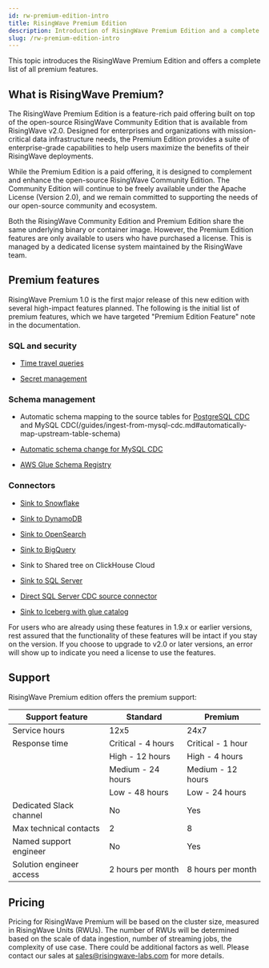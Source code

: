 ```yaml
---
id: rw-premium-edition-intro
title: RisingWave Premium Edition
description: Introduction of RisingWave Premium Edition and a complete list of premium features.
slug: /rw-premium-edition-intro
---
```

<head>
  <link rel="canonical" href="https://docs.risingwave.com/docs/current/rw-premium-edition-intro/" />
</head>

This topic introduces the RisingWave Premium Edition and offers a complete list of all premium features.

## What is RisingWave Premium?

The RisingWave Premium Edition is a feature-rich paid offering built on top of the open-source RisingWave Community Edition that is available from RisingWave v2.0. Designed for enterprises and organizations with mission-critical data infrastructure needs, the Premium Edition provides a suite of enterprise-grade capabilities to help users maximize the benefits of their RisingWave deployments.

While the Premium Edition is a paid offering, it is designed to complement and enhance the open-source RisingWave Community Edition. The Community Edition will continue to be freely available under the Apache License (Version 2.0), and we remain committed to supporting the needs of our open-source community and ecosystem.

Both the RisingWave Community Edition and Premium Edition share the same underlying binary or container image. However, the Premium Edition features are only available to users who have purchased a license. This is managed by a dedicated license system maintained by the RisingWave team.

## Premium features

RisingWave Premium 1.0 is the first major release of this new edition with several high-impact features planned. The following is the initial list of premium features, which we have targeted "Premium Edition Feature" note in the documentation.

### SQL and security

- [Time travel queries](/transform/time-travel-query.md)

- [Secret management](/deploy/manage-secrets.md)

### Schema management

- Automatic schema mapping to the source tables for [PostgreSQL CDC](/guides/ingest-from-postgres-cdc.md#automatically-map-upstream-table-schema) and MySQL CDC(/guides/ingest-from-mysql-cdc.md#automatically-map-upstream-table-schema)

- [Automatic schema change for MySQL CDC](/guides/ingest-from-mysql-cdc.md#automatically-change-schema)

- [AWS Glue Schema Registry](/ingest/ingest-from-kafka.md#read-schemas-from-aws-glue-schema-registry)

### Connectors

- [Sink to Snowflake](/guides/sink-to-snowflake.md)

- [Sink to DynamoDB](/guides/sink-to-dynamodb.md)

- [Sink to OpenSearch](/guides/sink-to-opensearch.md)

- [Sink to BigQuery](/guides/sink-to-bigquery.md)

- Sink to Shared tree on ClickHouse Cloud

- [Sink to SQL Server](/guides/sink-to-sqlserver.md)

- [Direct SQL Server CDC source connector](/guides/ingest-from-sqlserver-cdc.md)

- [Sink to Iceberg with glue catalog](/guides/sink-to-iceberg.md#glue-catelogs)

For users who are already using these features in 1.9.x or earlier versions, rest assured that the functionality of these features will be intact if you stay on the version. If you choose to upgrade to v2.0 or later versions, an error will show up to indicate you need a license to use the features.

## Support

RisingWave Premium edition offers the premium support:

| Support feature             | Standard            | Premium            |
|-----------------------------|---------------------|--------------------|
| Service hours               | 12x5                | 24x7               |
| Response time               | Critical - 4 hours  | Critical - 1 hour  |
|                             | High - 12 hours     | High - 4 hours     |
|                             | Medium - 24 hours   | Medium - 12 hours  |
|                             | Low - 48 hours      | Low - 24 hours     |
| Dedicated Slack channel      | No                  | Yes                |
| Max technical contacts      | 2                   | 8                  |
| Named support engineer      | No                  | Yes                |
| Solution engineer access    | 2 hours per month   | 8 hours per month  |

## Pricing

Pricing for RisingWave Premium will be based on the cluster size, measured in RisingWave Units (RWUs). The number of RWUs will be determined based on the scale of data ingestion, number of streaming jobs, the complexity of use case. There could be additional factors as well. Please contact our sales at [sales@risingwave-labs.com](mailto:sales@risingwave-labs.com) for more details.
